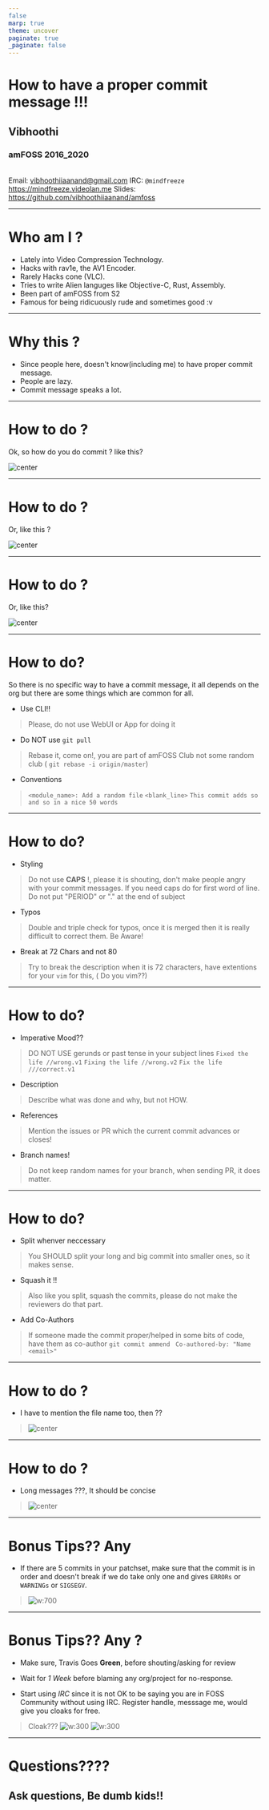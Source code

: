 ```yaml
---
false
marp: true
theme: uncover
paginate: true
_paginate: false
---
```


<style>
  img[alt~='center'] {
    display: block;
    margin-left: auto;
    margin-right: auto;
  }
  section::after {
  font-weight: bold;
  text-shadow: 1px 1px 0 #fff;
}
{: style="color: red"}
</style>


# <!--fit-->  How to have a proper commit message !!!

## Vibhoothi
### amFOSS 2016_2020
\
Email: vibhoothiiaanand@gmail.com
IRC: `@mindfreeze`
https://mindfreeze.videolan.me
Slides: https://github.com/vibhoothiiaanand/amfoss

---
# Who am I ?

- Lately into Video Compression Technology.
- Hacks with rav1e, the AV1 Encoder.
- Rarely Hacks cone (VLC).
- Tries to write Alien languges like Objective-C, Rust, Assembly.
- Been part of amFOSS from S2
- Famous for being ridicuously rude and sometimes good :v 
<!-- paginate: true -->

---

# Why this ? 

- Since people here, doesn't know(including me) to have proper commit message.
- People are lazy.
- Commit message speaks a lot.


---

# How to do ? 

Ok, so how do you do commit ? like this? 

![center](commit1.png)

<!-- _footer: "[1]: https://github.com/amfoss/website/commit/622ad29a5ebc03b8af41b21de4c780bc7d9ebe6e" -->

---

# How to do ? 

Or, like this ? 

![center](commit2.png)

<!-- _footer: "[2]: https://github.com/amfoss/website/commit/0e0dde1efe2a0e7af9cd1802ad653e9f20de4e00" -->

---

# How to do ? 

Or, like this? 

![center](commit3.png)
<!-- _footer: "[3]: https://github.com/amfoss/website/commit/3130d0181ac6724d26187a71d0c12376a9777f0a
" -->

---

# How to do? 

So there is no specific way to have a commit message, it all depends on the org but there are some things which are common for all.

- Use CLI!! 
> Please, do not use WebUI or App for doing it
- Do NOT use `git pull`
> Rebase it, come on!, you are part of amFOSS Club not some random club ( `git rebase -i origin/master`)
- Conventions
> `<module_name>: Add a random file`
> `<blank_line>`
> `This commit adds so and so in a nice 50 words`



---
# How to do? 

- Styling
>  Do not use  __CAPS__ !, please it is shouting, don't make people angry with your commit messages.
> If you need caps do for first word of line.
> Do not put "PERIOD" or "." at the end of subject

- Typos 
> Double and triple check for typos, once it is merged then it is really difficult to correct them.
> Be Aware!

- Break at 72 Chars and not 80
> Try to break the description when it is 72 characters, have extentions for your `vim` for this, ( Do you vim??) 
---
# How to do? 


- Imperative Mood??
> DO NOT USE gerunds or past tense in your subject lines
> `Fixed the life //wrong.v1`
> `Fixing the life //wrong.v2` 
> `Fix the life ///correct.v1`

- Description 
> Describe what was done and why, but not HOW.

- References 
> Mention the issues or PR which the current commit advances or closes!

- Branch names!
> Do not keep random names for your branch, when sending PR, it does matter.

---

# How to do? 

- Split whenver neccessary 
> You SHOULD split your long and big commit into smaller ones, so it makes sense.
- Squash it !!
> Also like you split, squash the commits, please do not make the reviewers do that part.
- Add Co-Authors
> If someone made the commit proper/helped in some bits of code, have them as co-author
> `git commit ammend `
> `Co-authored-by: "Name <email>"`

---
# How to do ?

- I have to mention the file name too, then ?? 

> ![center](commit4.png)

<!-- _footer: "[4]:https://github.com/xiph/rav1e/commit/3f775d07e58ccf20a7bdfc4c7156600e01529cbc" -->

---

# How to do ?

- Long messages ???, It should be concise

> ![center](commit5.png)
---
# Bonus Tips?? Any


- If there are 5 commits in your patchset, make sure that the commit is in order and doesn't break if we do take only one and gives `ERRORs` or `WARNINGs` or `SIGSEGV`.

> ![w:700](commit6.png)

---


# Bonus Tips?? Any ?

- Make sure, Travis Goes **Green**, before shouting/asking for review

- Wait for _1 Week_ before blaming any org/project for no-response.

- Start using *IRC* since it is not OK to be saying you are in FOSS Community without using IRC. Register handle, messsage me, would give you cloaks for free.
> Cloak???
> ![w:300 ](commit7.png)
> ![w:300](commit8.png)

---

# Questions????


## Ask questions, Be dumb kids!!